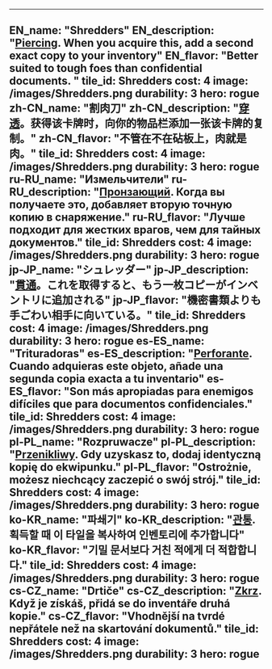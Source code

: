 ---

EN_name: "Shredders"
EN_description: "<u>Piercing</u>. When you acquire this, add a second exact copy to your inventory"
EN_flavor: "Better suited to tough foes than confidential documents. "
tile_id: Shredders
cost: 4
image: /images/Shredders.png
durability: 3
hero: rogue
zh-CN_name: "割肉刀"
zh-CN_description: "<u>穿透</u>。获得该卡牌时，向你的物品栏添加一张该卡牌的复制。"
zh-CN_flavor: "不管在不在砧板上，肉就是肉。"
tile_id: Shredders
cost: 4
image: /images/Shredders.png
durability: 3
hero: rogue
ru-RU_name: "Измельчители"
ru-RU_description: "<u>Пронзающий</u>. Когда вы получаете это, добавляет вторую точную копию в снаряжение."
ru-RU_flavor: "Лучше подходит для жестких врагов, чем для тайных документов."
tile_id: Shredders
cost: 4
image: /images/Shredders.png
durability: 3
hero: rogue
jp-JP_name: "シュレッダー"
jp-JP_description: "<u>貫通</u>。これを取得すると、もう一枚コピーがインベントリに追加される"
jp-JP_flavor: "機密書類よりも手ごわい相手に向いている。"
tile_id: Shredders
cost: 4
image: /images/Shredders.png
durability: 3
hero: rogue
es-ES_name: "Trituradoras"
es-ES_description: "<u>Perforante</u>. Cuando adquieras este objeto, añade una segunda copia exacta a tu inventario"
es-ES_flavor: "Son más apropiadas para enemigos difíciles que para documentos confidenciales."
tile_id: Shredders
cost: 4
image: /images/Shredders.png
durability: 3
hero: rogue
pl-PL_name: "Rozpruwacze"
pl-PL_description: "<u>Przenikliwy</u>. Gdy uzyskasz to, dodaj identyczną kopię do ekwipunku."
pl-PL_flavor: "Ostrożnie, możesz niechcący zaczepić o swój strój."
tile_id: Shredders
cost: 4
image: /images/Shredders.png
durability: 3
hero: rogue
ko-KR_name: "파쇄기"
ko-KR_description: "<u>관통</u>. 획득할 때 이 타일을 복사하여 인벤토리에 추가합니다"
ko-KR_flavor: "기밀 문서보다 거친 적에게 더 적합합니다."
tile_id: Shredders
cost: 4
image: /images/Shredders.png
durability: 3
hero: rogue
cs-CZ_name: "Drtiče"
cs-CZ_description: "<u>Zkrz</u>. Když je získáš, přidá se do inventáře druhá kopie."
cs-CZ_flavor: "Vhodnější na tvrdé nepřátele než na skartování dokumentů."
tile_id: Shredders
cost: 4
image: /images/Shredders.png
durability: 3
hero: rogue
---